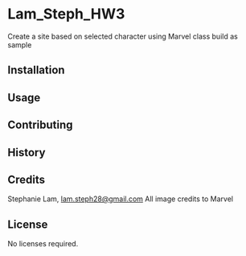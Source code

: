 # Lam_Steph_HW3
Create a site based on selected character using Marvel class build as sample


## Installation


## Usage


## Contributing


## History


## Credits
Stephanie Lam, lam.steph28@gmail.com
All image credits to Marvel

## License
No licenses required.

